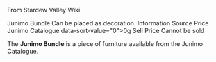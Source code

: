 From Stardew Valley Wiki

Junimo Bundle Can be placed as decoration. Information Source Price Junimo Catalogue data-sort-value="0"&gt;0g Sell Price Cannot be sold

The **Junimo Bundle** is a piece of furniture available from the Junimo Catalogue.